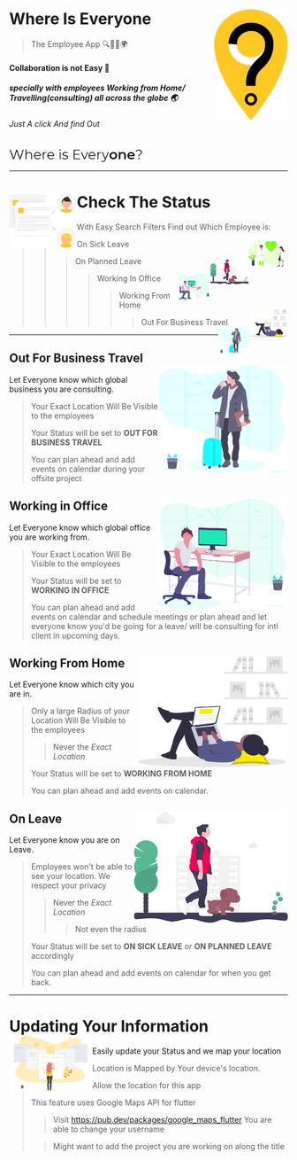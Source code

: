 # Where Is Everyone <img src="https://github.com/Shraddhasaini/Whereisevery1/blob/master/assets/snlogo.png" height="200" align="right"> 
> The Employee App
> :mag::office::calendar::earth_africa:

#### Collaboration is not Easy :busts_in_silhouette:
##### specially with employees Working from Home/ Travelling(consulting) all across the globe :earth_asia:
###### Just A click And find Out 
<img src="https://github.com/Shraddhasaini/Whereisevery1/blob/master/assets/splashtext.png" height="30" align="center">

 ----------------
# Check The Status <img src="https://github.com/Shraddhasaini/Whereisevery1/blob/master/assets/statuslist.png" height="100" align="left">
>With Easy Search Filters Find out Which Employee is:
>> On Sick Leave <img src="https://github.com/Shraddhasaini/Whereisevery1/blob/master/assets/osl.png" height="50" align="right">
>>> On Planned Leave <img src="https://github.com/Shraddhasaini/Whereisevery1/blob/master/assets/opl.png" height="50" align="right">
>>>> Working In Office <img src="https://github.com/Shraddhasaini/Whereisevery1/blob/master/assets/wio.png" height="50" align="right">
>>>>> Working From Home <img src="https://github.com/Shraddhasaini/Whereisevery1/blob/master/assets/wfh.png" height="50" align="right">
>>>>>> Out For Business Travel <img src="https://github.com/Shraddhasaini/Whereisevery1/blob/master/assets/bt.png" height="50" align="right">
------------
## Out For Business Travel <img src="https://github.com/Shraddhasaini/Whereisevery1/blob/master/assets/bt.png" height="200" align="right">
Let Everyone know which global business you are consulting.
> Your Exact Location Will Be Visible to the employees
>
> Your Status will be set to **OUT FOR BUSINESS TRAVEL**
>
> You can plan ahead and add events on calendar during your offsite project
>
## Working in Office <img src="https://github.com/Shraddhasaini/Whereisevery1/blob/master/assets/wio.png" height="200" align="right">
Let Everyone know which global office you are working from.
> Your Exact Location Will Be Visible to the employees
>
> Your Status will be set to **WORKING IN OFFICE**
>
> You can plan ahead and add events on calendar and schedule meetings or plan ahead and let everyone know you'd be going for a leave/ will be consulting for intl client in upcoming days.
>
## Working From Home <img src="https://github.com/Shraddhasaini/Whereisevery1/blob/master/assets/wfh.png" height="200" align="right">
Let Everyone know which city you are in.
> Only a large Radius of your Location Will Be Visible to the employees
>> Never the _Exact Location_
>
> Your Status will be set to **WORKING FROM HOME**
>
> You can plan ahead and add events on calendar.
>
## On Leave <img src="https://github.com/Shraddhasaini/Whereisevery1/blob/master/assets/opl.png" height="200" align="right">
Let Everyone know you are on Leave.
> Employees won't be able to see your location. We respect your privacy
>> Never the _Exact Location_ 
>>> Not even the radius
>
> Your Status will be set to **ON SICK LEAVE** _or_ **ON PLANNED LEAVE** accordingly
>
> You can plan ahead and add events on calendar for when you get back.
>

--------------------
# Updating Your Information <img src="https://github.com/Shraddhasaini/Whereisevery1/blob/master/assets/onboard.png" height="100" align="left">
Easily update your Status and we map your location
> Location is Mapped by Your device's location.
>> Allow the location for this app
>
> This feature uses Google Maps API for flutter
>> Visit <https://pub.dev/packages/google_maps_flutter>
> You are able to change your username 
>
>> Might want to add the project you are working on along the title
